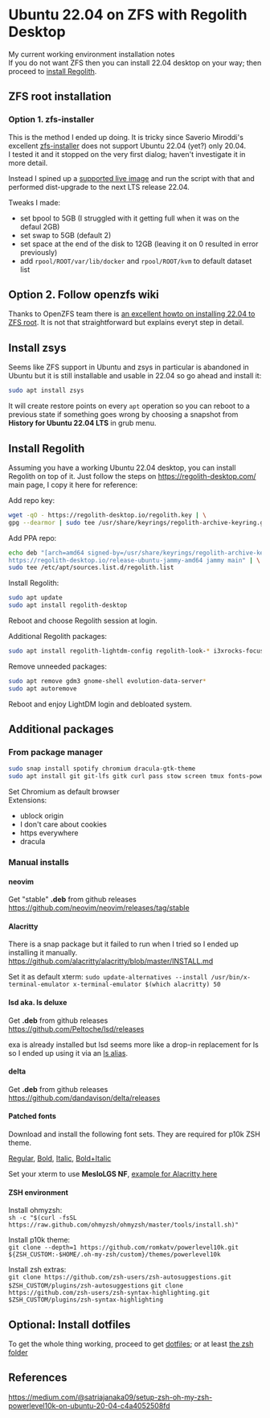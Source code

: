 # Ubuntu 22.04 on ZFS with Regolith Desktop

My current working environment installation notes\
If you do not want ZFS then you can install 22.04 desktop on your way; then proceed to [install Regolith](#install-regolith).

## ZFS root installation
### Option 1. zfs-installer
This is the method I ended up doing.
It is tricky since Saverio Miroddi's excellent [zfs-installer](https://github.com/64kramsystem/zfs-installer) does not support Ubuntu 22.04 (yet?) only 20.04.\
I tested it and it stopped on the very first dialog; haven't investigate it in more detail.

Instead I spined up a [supported live image](https://releases.ubuntu.com/20.04/) and run the script with that and performed dist-upgrade to the next LTS release 22.04.

Tweaks I made:
- set bpool to 5GB (I struggled with it getting full when it was on the defaul 2GB)
- set swap to 5GB (default 2)
- set space at the end of the disk to 12GB (leaving it on 0 resulted in error previously)
- add `rpool/ROOT/var/lib/docker` and `rpool/ROOT/kvm` to default dataset list

## Option 2. Follow openzfs wiki
Thanks to OpenZFS team there is [an excellent howto on installing 22.04 to ZFS root](https://openzfs.github.io/openzfs-docs/Getting%20Started/Ubuntu/Ubuntu%2022.04%20Root%20on%20ZFS.html).
It is not that straightforward but explains everyt step in detail.

## Install zsys
Seems like ZFS support in Ubuntu and zsys in particular is abandoned in Ubuntu but it is still installable and usable in 22.04 so go ahead and install it:

```sh
sudo apt install zsys
```

It will create restore points on every `apt` operation so you can reboot to a previous state if something goes wrong by choosing a snapshot from **History for Ubuntu 22.04 LTS** in grub menu.


## Install Regolith
Assuming you have a working Ubuntu 22.04 desktop, you can install Regolith on top of it.
Just follow the steps on https://regolith-desktop.com/ main page, I copy it here for reference:

Add repo key:

```sh
wget -qO - https://regolith-desktop.io/regolith.key | \
gpg --dearmor | sudo tee /usr/share/keyrings/regolith-archive-keyring.gpg > /dev/null
```

Add PPA repo:

```sh
echo deb "[arch=amd64 signed-by=/usr/share/keyrings/regolith-archive-keyring.gpg] \
https://regolith-desktop.io/release-ubuntu-jammy-amd64 jammy main" | \
sudo tee /etc/apt/sources.list.d/regolith.list
```

Install Regolith:

```sh
sudo apt update
sudo apt install regolith-desktop 
```

Reboot and choose Regolith session at login.

Additional Regolith packages:

```sh
sudo apt install regolith-lightdm-config regolith-look-* i3xrocks-focused-window-name i3xrocks-rofication i3xrocks-info i3xrocks-app-launcher i3xrocks-memory i3xrocks-battery
```

Remove unneeded packages:

```sh
sudo apt remove gdm3 gnome-shell evolution-data-server*
sudo apt autoremove
```

Reboot and enjoy LightDM login and debloated system.

## Additional packages

### From package manager

```sh
sudo snap install spotify chromium dracula-gtk-theme
sudo apt install git git-lfs gitk curl pass stow screen tmux fonts-powerline zsh exa fd-find ripgrep fzf bat autojump maim geany
```

Set Chromium as default browser\
Extensions:
 - ublock origin
 - I don't care about cookies
 - https everywhere
 - dracula


### Manual installs

#### neovim
Get "stable" **.deb** from github releases\
https://github.com/neovim/neovim/releases/tag/stable

#### Alacritty
There is a snap package but it failed to run when I tried so I ended up installing it manually.\
https://github.com/alacritty/alacritty/blob/master/INSTALL.md

Set it as default xterm:
`sudo update-alternatives --install /usr/bin/x-terminal-emulator x-terminal-emulator $(which alacritty) 50`

#### lsd aka. ls deluxe
Get **.deb** from github releases\
https://github.com/Peltoche/lsd/releases

exa is already installed but lsd seems more like a drop-in replacement for ls so I ended up using it via an [ls alias](https://github.com/lehoczkics/dotfiles/blob/master/zsh/.zshrc#L150).

#### delta
Get **.deb** from github releases\
https://github.com/dandavison/delta/releases

#### Patched fonts

Download and install the following font sets. They are required for p10k ZSH theme.

[Regular](https://github.com/romkatv/powerlevel10k-media/raw/master/MesloLGS%20NF%20Regular.ttf),
[Bold](https://github.com/romkatv/powerlevel10k-media/raw/master/MesloLGS%20NF%20Bold.ttf), 
[Italic](https://github.com/romkatv/powerlevel10k-media/raw/master/MesloLGS%20NF%20Italic.ttf),
[Bold+Italic](https://github.com/romkatv/powerlevel10k-media/raw/master/MesloLGS%20NF%20Bold%20Italic.ttf)

Set your xterm to use **MesloLGS NF**, [example for Alacritty here](https://github.com/lehoczkics/dotfiles/blob/master/alacritty/.config/alacritty/alacritty.yml#L10)

#### ZSH environment

Install ohmyzsh:\
`sh -c "$(curl -fsSL https://raw.github.com/ohmyzsh/ohmyzsh/master/tools/install.sh)"`

Install p10k theme:\
`git clone --depth=1 https://github.com/romkatv/powerlevel10k.git ${ZSH_CUSTOM:-$HOME/.oh-my-zsh/custom}/themes/powerlevel10k`

Install zsh extras:\
`git clone https://github.com/zsh-users/zsh-autosuggestions.git $ZSH_CUSTOM/plugins/zsh-autosuggestions`
`git clone https://github.com/zsh-users/zsh-syntax-highlighting.git $ZSH_CUSTOM/plugins/zsh-syntax-highlighting`

## Optional: Install dotfiles
To get the whole thing working, proceed to get [dotfiles](https://github.com/lehoczkics/dotfiles); or at least [the zsh folder](https://github.com/lehoczkics/dotfiles/tree/master/zsh)

## References
https://medium.com/@satriajanaka09/setup-zsh-oh-my-zsh-powerlevel10k-on-ubuntu-20-04-c4a4052508fd

